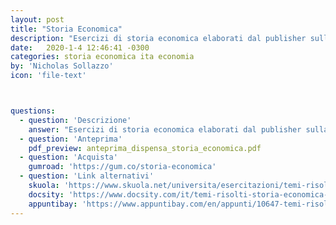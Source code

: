 ```yaml
---
layout: post
title: "Storia Economica"
description: "Esercizi di storia economica elaborati dal publisher sulla base di appunti personali e frequenza delle lezioni del professore Tedeschi, dell'università degli Studi di Milano Bicocca"
date:   2020-1-4 12:46:41 -0300
categories: storia economica ita economia
by: 'Nicholas Sollazzo'
icon: 'file-text'



questions:
  - question: 'Descrizione'
    answer: "Esercizi di storia economica elaborati dal publisher sulla base di appunti personali e frequenza delle lezioni del professore Tedeschi, dell'università degli Studi di Milano Bicocca - Unimib, facoltà di economia. Scarica il file con le esercitazioni in formato PDF!"
  - question: 'Anteprima'
    pdf_preview: anteprima_dispensa_storia_economica.pdf
  - question: 'Acquista'
    gumroad: 'https://gum.co/storia-economica'
  - question: 'Link alternativi'
    skuola: 'https://www.skuola.net/universita/esercitazioni/temi-risolti-storia-economica-p-tedeschi'
    docsity: 'https://www.docsity.com/it/temi-risolti-storia-economica-p-tedeschi/4670816/'
    appuntibay: 'https://www.appuntibay.com/en/appunti/10647-temi-risolti-storia-economica.html'
---
```


